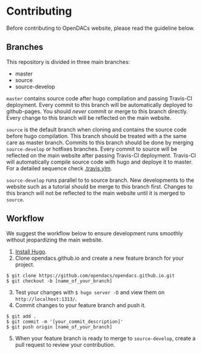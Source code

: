 # Contributing
Before contributing to OpenDACs website, please read the guideline below.
## Branches
This repository is divided in three main branches:

* master
* source
* source-develop

`master` contains source code after hugo compilation and passing Travis-CI deployment. Every commit to this branch will be automatically deployed to github-pages. You should *never* commit or merge to this branch directly. Every change to this branch will be reflected on the main website.

`source` is the default branch when cloning and contains the source code before hugo compilation. This branch should be treated with a the same care as master branch. Commits to this branch should be done by merging `source-develop` or hotfixes branches. Every commit to source will be reflected on the main website after passing Travis-CI deployment. Travis-CI will automatically compile source code with hugo and deploye it to master. For a detailed sequence check [.travis.ylm](https://github.com/opendacs/opendacs.github.io/blob/source/.travis.yml).

`source-develop` runs parallel to to source branch. New developments to the website such as a tutorial should be merge to this branch first. Changes to this branch will not be reflected to the main website until it is merged to `source`.

## Workflow
We suggest the workflow below to ensure development runs smoothly without jeopardizing the main website.

1. [Install Hugo](https://gohugo.io/getting-started/installing/).
2. Clone opendacs.github.io and create a new feature branch for your project. 
```
$ git clone https://github.com/opendacs/opendacs.github.io.git
$ git checkout -b [name_of_your_branch]
``` 
3. Test your changes with `$ hugo server -D` and view them on `http://localhost:1313/`.
4. Commit changes to your feature branch and push it.
```
$ git add .
$ git commit -m '[your_commit_description]'
$ git push origin [name_of_your_branch]
```
5. When your feature branch is ready to merge to `source-develop`, create a pull request to review your contribution.
